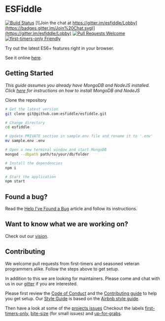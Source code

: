 ESFiddle
===

[![Build Status](https://travis-ci.org/esfiddle/esfiddle.png?branch=master)](https://travis-ci.org/esfiddle/esfiddle) 
[![Join the chat at https://gitter.im/esfiddle/Lobby](https://badges.gitter.im/Join%20Chat.svg)](https://gitter.im/esfiddle/Lobby)
[![Pull Requests Welcome](https://img.shields.io/badge/PRs-welcome-brightgreen.svg?style=flat)](http://makeapullrequest.com)
[![first-timers-only Friendly](https://img.shields.io/badge/first--timers--only-friendly-blue.svg)](http://www.firsttimersonly.com/)

Try out the latest ES6+ features right in your browser.

See it online [here](https://esfiddle.net/).

Getting Started
------------
*This guide assumes you already have MongoDB and NodeJS installed. Click [here](/docs/HOW_TO_INSTALL_NODEJS_AND_MONGODB.md) for instructions on how to install MongoDB and NodeJS*

Clone the repository
```bash
# Get the latest version
git clone git@github.com:esfiddle/esfiddle.git

# Change directory
cd esfiddle

# Update PRIVATE section in sample.env file and rename it to '.env'
mv sample.env .env

# Open a new terminal window and start MongoDB
mongod --dbpath path/to/your/db/folder

# Install the dependencies 
npm i

# Start the application
npm start
```

Found a bug?
------------
Read the [Help I've Found a Bug](/docs/REPORTBUG.md) article and follow its instructions.

Want to know what we are working on?
------------
Check out our [vision](/docs/VISION.md).

Contributing
------------
We welcome pull requests from first-timers and seasoned veteran programmers alike. Follow the steps above to get setup.

In addition to this we are looking for maintainers. Please come and chat with us in our [gitter](https://gitter.im/esfiddle/Lobby) if you are interested.

Please first review the [Code of Conduct](/docs/CODE_OF_CONDUCT.md) and the [Contributing guide](/docs/CONTRIBUTE.md) to help you get setup. Our [Style Guide](/docs/AirbnbStyleGuide/README.md) is based on the [Airbnb style guide](https://github.com/airbnb/javascript).

Then have a look at some of the [projects issues](https://github.com/esfiddle/esfiddle/issues) Checkout the labels [first-timers-only](https://github.com/esfiddle/esfiddle/labels/first-timers-only), [bite-size](https://github.com/esfiddle/esfiddle/labels/bite-size) (for small issues) and [up-for-grabs](https://github.com/esfiddle/esfiddle/labels/up-for-grabs).
